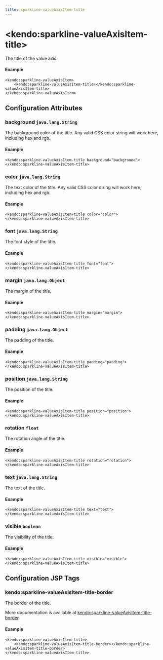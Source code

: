 ```yaml
---
title: sparkline-valueAxisItem-title
---
```


# \<kendo:sparkline-valueAxisItem-title\>

The title of the value axis.

#### Example
    <kendo:sparkline-valueAxisItem>
        <kendo:sparkline-valueAxisItem-title></kendo:sparkline-valueAxisItem-title>
    </kendo:sparkline-valueAxisItem>

## Configuration Attributes

### background `java.lang.String`

The background color of the title. Any valid CSS color string will work here, including
hex and rgb.

#### Example
    <kendo:sparkline-valueAxisItem-title background="background">
    </kendo:sparkline-valueAxisItem-title>

### color `java.lang.String`

The text color of the title. Any valid CSS color string will work here, including hex and rgb.

#### Example
    <kendo:sparkline-valueAxisItem-title color="color">
    </kendo:sparkline-valueAxisItem-title>

### font `java.lang.String`

The font style of the title.

#### Example
    <kendo:sparkline-valueAxisItem-title font="font">
    </kendo:sparkline-valueAxisItem-title>

### margin `java.lang.Object`

The margin of the title.

#### Example
    <kendo:sparkline-valueAxisItem-title margin="margin">
    </kendo:sparkline-valueAxisItem-title>

### padding `java.lang.Object`

The padding of the title.

#### Example
    <kendo:sparkline-valueAxisItem-title padding="padding">
    </kendo:sparkline-valueAxisItem-title>

### position `java.lang.String`

The position of the title.

#### Example
    <kendo:sparkline-valueAxisItem-title position="position">
    </kendo:sparkline-valueAxisItem-title>

### rotation `float`

The rotation angle of the title.

#### Example
    <kendo:sparkline-valueAxisItem-title rotation="rotation">
    </kendo:sparkline-valueAxisItem-title>

### text `java.lang.String`

The text of the title.

#### Example
    <kendo:sparkline-valueAxisItem-title text="text">
    </kendo:sparkline-valueAxisItem-title>

### visible `boolean`

The visibility of the title.

#### Example
    <kendo:sparkline-valueAxisItem-title visible="visible">
    </kendo:sparkline-valueAxisItem-title>


##  Configuration JSP Tags

### kendo:sparkline-valueAxisItem-title-border

The border of the title.

More documentation is available at [kendo:sparkline-valueAxisItem-title-border](/api/wrappers/jsp/sparkline/valueaxisitem-title-border).

#### Example

    <kendo:sparkline-valueAxisItem-title>
        <kendo:sparkline-valueAxisItem-title-border></kendo:sparkline-valueAxisItem-title-border>
    </kendo:sparkline-valueAxisItem-title>

